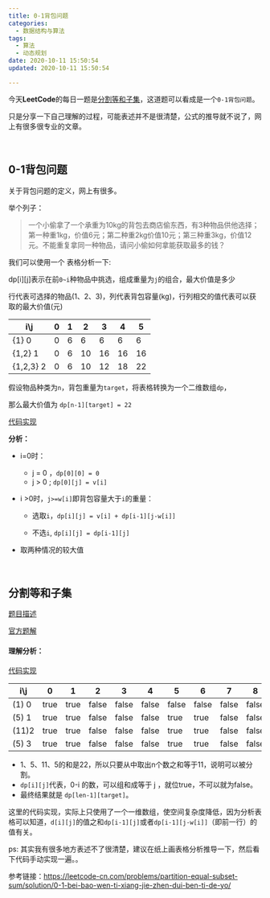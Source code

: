 ```yaml
---
title: 0-1背包问题
categories:
  - 数据结构与算法
tags:
  - 算法
  - 动态规划
date: 2020-10-11 15:50:54
updated: 2020-10-11 15:50:54

---
```


今天**LeetCode**的每日一题是[分割等和子集](https://leetcode-cn.com/problems/partition-equal-subset-sum/)，这道题可以看成是一个`0-1背包问题`。

只是分享一下自己理解的过程，可能表述并不是很清楚，公式的推导就不说了，网上有很多很专业的文章。

<br>

## 0-1背包问题

关于背包问题的定义，网上有很多。

举个列子：

> 一个小偷拿了一个承重为10kg的背包去商店偷东西，有3种物品供他选择；第一种重1kg，价值6元；第二种重2kg价值10元；第三种重3kg，价值12元。不能重复拿同一种物品，请问小偷如何拿能获取最多的钱？

我们可以使用一个 表格分析一下:

dp[i][j]表示在前`0~i`种物品中挑选，组成重量为`j`的组合，最大价值是多少

行代表可选择的物品(1、2、3)，列代表背包容量(kg)，行列相交的值代表可以获取的最大价值(元)

| i\j        | 0    | 1    | 2    | 3    | 4    | 5    |
| ---------- | ---- | ---- | ---- | ---- | ---- | ---- |
| {1}  0     | 0    | 6    | 6    | 6    | 6    | 6    |
| {1,2}  1   | 0    | 6    | 10   | 16   | 16   | 16   |
| {1,2,3}  2 | 0    | 6    | 10   | 12   | 18   | 22   |

假设物品种类为`n`，背包重量为`target`，将表格转换为一个二维数组`dp`，

那么最大价值为 `dp[n-1][target] = 22`

[代码实现](https://github.com/ruomuc/practice/blob/master/algorithm/01backpack.js)

**分析：**

- i=0时：
  - j = 0 ，`dp[0][0] = 0`
  - j > 0 ; `dp[0][j] = v[i]`
- i >0时，`j>=w[i]`即背包容量大于`i`的重量：
  - 选取`i`，`dp[i][j] = v[i] + dp[i-1][j-w[i]]`
  
  - 不选`i`, `dp[i][j] = dp[i-1][j]`

- 取两种情况的较大值
  

<!--more-->
<br>

## 分割等和子集

[题目描述](https://leetcode-cn.com/problems/partition-equal-subset-sum/)

[官方题解](https://leetcode-cn.com/problems/partition-equal-subset-sum/solution/fen-ge-deng-he-zi-ji-by-leetcode-solution/)

#### 理解分析：

[代码实现](https://github.com/ruomuc/practice/blob/master/leet-code/canPartition.go)

| i\j    | 0    | 1    | 2     | 3     | 4     | 5     | 6     | 7     | 8     | 9     | 10    | 11    |
| ------ | ---- | ---- | ----- | ----- | ----- | ----- | ----- | ----- | ----- | ----- | ----- | ----- |
| (1)  0 | true | true | false | false | false | false | false | false | false | false | false | false |
| (5)  1 | true | true | false | false | false | true  | true  | false | false | false | false | false |
| (11)2  | true | true | false | false | false | true  | true  | false | false | false | false | true  |
| (5)  3 | true | true | false | false | false | true  | true  | false | false | false | true  | true  |

- 1、5、11、5的和是22，所以只要从中取出n个数之和等于11，说明可以被分割。
- `dp[i][j]`代表，0-i 的数，可以组和成等于 j ，就位true，不可以就为false。
- 最终结果就是 `dp[len-1][target]`。

这里的代码实现，实际上只使用了一个一维数组，使空间复杂度降低，因为分析表格可以知道，`d[i][j]`的值之和`dp[i-1][j]`或者`dp[i-1][j-w[i]]`（即前一行）的值有关。


ps: 其实我有很多地方表述不了很清楚，建议在纸上画表格分析推导一下，然后看下代码手动实现一遍。。


参考链接：https://leetcode-cn.com/problems/partition-equal-subset-sum/solution/0-1-bei-bao-wen-ti-xiang-jie-zhen-dui-ben-ti-de-yo/

